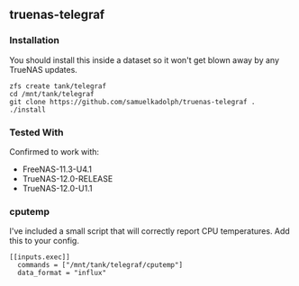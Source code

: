 ## truenas-telegraf

### Installation

You should install this inside a dataset so it won't get blown away by any
TrueNAS updates.

```
zfs create tank/telegraf
cd /mnt/tank/telegraf
git clone https://github.com/samuelkadolph/truenas-telegraf .
./install
```

### Tested With

Confirmed to work with:

* FreeNAS-11.3-U4.1
* TrueNAS-12.0-RELEASE
* TrueNAS-12.0-U1.1

### cputemp

I've included a small script that will correctly report CPU temperatures. Add this to your config.

```
[[inputs.exec]]
  commands = ["/mnt/tank/telegraf/cputemp"]
  data_format = "influx"
```
